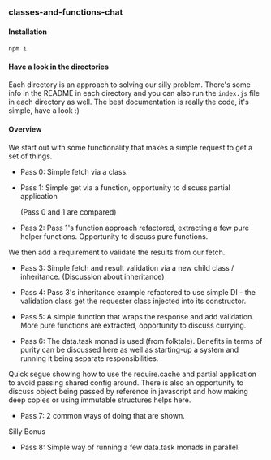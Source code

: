 ### classes-and-functions-chat

#### Installation
```shell
npm i
```

#### Have a look in the directories
Each directory is an approach to solving our silly problem. There's some info in the README in each directory and you can also run the ``index.js`` file in each directory as well. The best documentation is really the code, it's simple, have a look :)

#### Overview

We start out with some functionality that makes a simple request to get a set of things.

- Pass 0: Simple fetch via a class.
- Pass 1: Simple get via a function, opportunity to discuss partial application

  (Pass 0 and 1 are compared)

- Pass 2: Pass 1's function approach refactored, extracting a few pure helper functions. Opportunity to discuss pure
functions.

We then add a requirement to validate the results from our fetch.

- Pass 3: Simple fetch and result validation via a new child class / inheritance.
(Discussion about inheritance)

- Pass 4: Pass 3's inheritance example refactored to use simple DI - the validation class get the requester class 
injected into its constructor.

- Pass 5: A simple function that wraps the response and add validation. More pure functions are extracted, opportunity
to discuss currying.

- Pass 6: The data.task monad is used (from folktale). Benefits in terms of purity can be discussed here as well as
starting-up a system and running it being separate responsibilities.  

Quick segue showing how to use the require.cache and partial application to avoid passing shared config around. There
is also an opportunity to discuss object being passed by reference in javascript and how making deep copies or
using immutable structures helps here.

- Pass 7: 2 common ways of doing that are shown.

Silly Bonus

* Pass 8: Simple way of running a few data.task monads in parallel.
